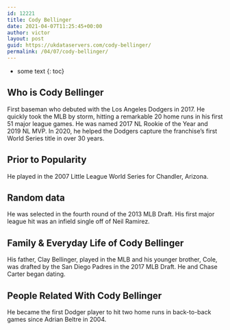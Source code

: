 ```yaml
---
id: 12221
title: Cody Bellinger
date: 2021-04-07T11:25:45+00:00
author: victor
layout: post
guid: https://ukdataservers.com/cody-bellinger/
permalink: /04/07/cody-bellinger/
---
```


* some text
{: toc}


## Who is Cody Bellinger



First baseman who debuted with the Los Angeles Dodgers in 2017. He quickly took the MLB by storm, hitting a remarkable 20 home runs in his first 51 major league games. He was named 2017 NL Rookie of the Year and 2019 NL MVP. In 2020, he helped the Dodgers capture the franchise&#8217;s first World Series title in over 30 years. 

                
                
                
## Prior to Popularity



He played in the 2007 Little League World Series for Chandler, Arizona. 

                
                
                
## Random data



He was selected in the fourth round of the 2013 MLB Draft. His first major league hit was an infield single off of Neil Ramirez. 

                
                
                
## Family & Everyday Life of Cody Bellinger



His father, Clay Bellinger, played in the MLB and his younger brother, Cole, was drafted by the San Diego Padres in the 2017 MLB Draft. He and Chase Carter began dating.

                
                
                
## People Related With Cody Bellinger



He became the first Dodger player to hit two home runs in back-to-back games since Adrian Beltre in 2004.

                
              
            
          
          
          
